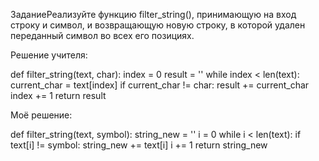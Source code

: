 ЗаданиеРеализуйте функцию filter_string(), принимающую на вход строку и символ, и возвращающую новую строку, в которой удален переданный символ во всех его позициях.

Решение учителя:


def filter_string(text, char):
	index = 0
    result = ''
    while index < len(text):
        current_char = text[index]
        if current_char != char:
            result += current_char
        index += 1
    return result

Моё решение:


def filter_string(text, symbol):
	string_new = ''
    i = 0
    while i < len(text):
        if text[i] != symbol:
            string_new += text[i]
        i += 1
    return string_new